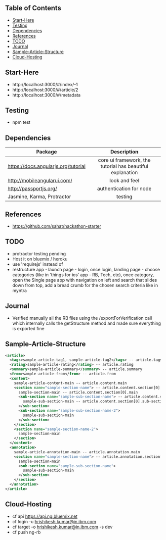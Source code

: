 Table of Contents
-----------------

- [Start-Here](#start-here)
- [Testing](#testing)
- [Dependencies](#dependencies)
- [References](#references)
- [TODO](#todo)
- [Journal](#journal)
- [Sample-Article-Structure](#sample-article-structure)
- [Cloud-Hosting](#cloud-hosting)

Start-Here
----------

- http://localhost:3000/#/index/-1
- http://localhost:3000/#/article/2
- http://localhost:3000/#/metadata

Testing
----------

- npm test

Dependencies
------------

| Package | Description |
| ------------------------------- |:-------------:|
| https://docs.angularjs.org/tutorial | core ui framework, the tutorial has beautiful explanation |
| http://mobileangularui.com/ | look and feel |
| http://passportjs.org/ | authentication for node |
| Jasmine, Karma, Protractor | testing |

References
----------

- https://github.com/sahat/hackathon-starter

TODO
----

- protractor testing pending
- Host it on bluemix / heroku
- use 'requirejs' instead of <script src="js/utils.js"></script>
- restructure app - launch page - login, once login, landing page - choose categories (like in 'things for ios' app - RB, Tech, etc), once category, open the Single page app with navigation on left and search that slides down from top, add a bread crumb for the chosen search criteria like in myntra

Journal
-------

- Verified manually all the RB files using the /exportForVerification call which internally calls the getStructure method and made sure everything is exported fine

Sample-Article-Structure
------------------------

```xml
<article>
  <tags>sample-article-tag1, sample-article-tag2</tags> -- article.tags
  <rating>sample-article-rating</rating> -- article.rating
  <summary>sample-article-summary</summary> -- article.summary
  <from>sample-article-from</from> -- article.from
  <content>
    sample-article-content-main -- article.content.main
    <section name="sample-section-name"> -- article.content.section[0].name
      sample-section-main -- article.content.section[0].main
      <sub-section name="sample-sub-section-name"> -- article.content.section[0].sub-section[0].name
        sample-sub-section-main -- article.content.section[0].sub-section[0].main
      </sub-section>
      <sub-section name="sample-sub-section-name-2">
        sample-sub-section-main
      </sub-section>
    </section>
    <section name="sample-section-name-2">
      sample-section-main
    </section>
  </content>
  <annotation>
    sample-article-annotation-main -- article.annotation.main
    <section name="sample-section-name"> -- article.annotation.section[0].name
      sample-section-main
      <sub-section name="sample-sub-section-name">
        sample-sub-section-main
      </sub-section>
    </section>
  </annotation>
</article> 
```

Cloud-Hosting
-------------

- cf api https://api.ng.bluemix.net
- cf login -u hrishikesh.kumar@in.ibm.com
- cf target -o hrishikesh.kumar@in.ibm.com -s dev
- cf push ng-rb
